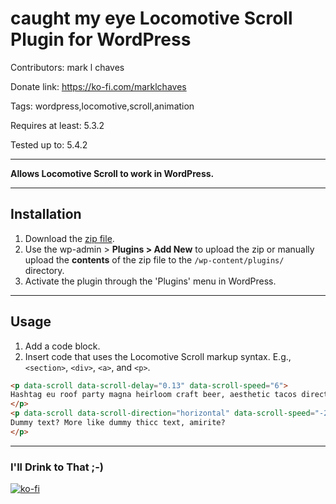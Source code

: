 # caught my eye Locomotive Scroll Plugin for WordPress

Contributors: mark l chaves

Donate link: https://ko-fi.com/marklchaves

Tags: wordpress,locomotive,scroll,animation

Requires at least: 5.3.2

Tested up to: 5.4.2

---

**Allows Locomotive Scroll to work in WordPress.**

---

## Installation

1. Download the [zip file](https://github.com/marklchaves/cme-locomotive-scroll/blob/master/cme-locomotive-scroll.zip). 
1. Use the wp-admin > **Plugins > Add New** to upload the zip or manually upload the **contents** of the zip file to the `/wp-content/plugins/` directory.
1. Activate the plugin through the 'Plugins' menu in WordPress. 

---

## Usage

1. Add a code block.
2. Insert code that uses the Locomotive Scroll markup syntax. E.g., `<section>`, `<div>`, `<a>`, and `<p>`.

```html
<p data-scroll data-scroll-delay="0.13" data-scroll-speed="6">
Hashtag eu roof party magna heirloom craft beer, aesthetic tacos direct trade hoodie in et beard. Snackwave ennui YOLO beard ethical tattooed. Retro laborum food truck photo booth. Hella shabby chic coloring book glossier tempor tbh pork belly succulents taxidermy mixtape fingerstache raclette anim austin. Intelligentsia ennui tousled, mustache taxidermy raclette jianbing distillery. Butcher la croix incididunt exercitation veniam.
</p>
<p data-scroll data-scroll-direction="horizontal" data-scroll-speed="-2" data-scroll-position="top">
Dummy text? More like dummy thicc text, amirite?
</p>
```

---

### I'll Drink to That ;-)

[![ko-fi](https://www.ko-fi.com/img/githubbutton_sm.svg)](https://ko-fi.com/D1D7YARD)
